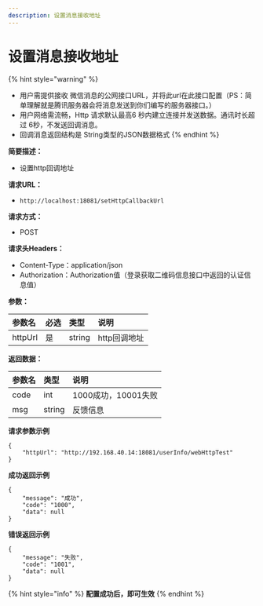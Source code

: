 ```yaml
---
description: 设置消息接收地址
---
```


# 设置消息接收地址

{% hint style="warning" %}
* 用户需提供接收 微信消息的公网接口URL，并将此url在此接口配置（PS：简单理解就是腾讯服务器会将消息发送到你们编写的服务器接口。）
* 用户网络需流畅，Http 请求默认最高6 秒内建立连接并发送数据。通讯时长超过 6秒，不发送回调消息。
* 回调消息返回结构是 String类型的JSON数据格式
{% endhint %}

**简要描述：**

* 设置http回调地址

**请求URL：**

* `http://localhost:18081/setHttpCallbackUrl`

**请求方式：**

* POST

**请求头Headers：**

* Content-Type：application/json
* Authorization：Authorization值（登录获取二维码信息接口中返回的认证信息值）

**参数：**

| 参数名 | 必选 | 类型 | 说明 |
| :--- | :--- | :--- | :--- |
| httpUrl | 是 | string | http回调地址 |

**返回数据：**

| 参数名 | 类型 | 说明 |
| :--- | :--- | :--- |
| code | int | 1000成功，10001失败 |
| msg | string | 反馈信息 |

**请求参数示例**

```text
{
    "httpUrl": "http://192.168.40.14:18081/userInfo/webHttpTest"
}
```

**成功返回示例**

```text
{
    "message": "成功",
    "code": "1000",
    "data": null
}
```

**错误返回示例**

```text
{
    "message": "失败",
    "code": "1001",
    "data": null
}
```

{% hint style="info" %}
**配置成功后，即可生效**
{% endhint %}



